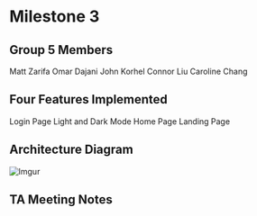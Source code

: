 # Milestone 3

## Group 5 Members
Matt Zarifa
Omar Dajani
John Korhel
Connor Liu
Caroline Chang

## Four Features Implemented
Login Page
Light and Dark Mode
Home Page
Landing Page

## Architecture Diagram
![Imgur](https://imgur.com/PqfgBgZ.jpg)

## TA Meeting Notes
